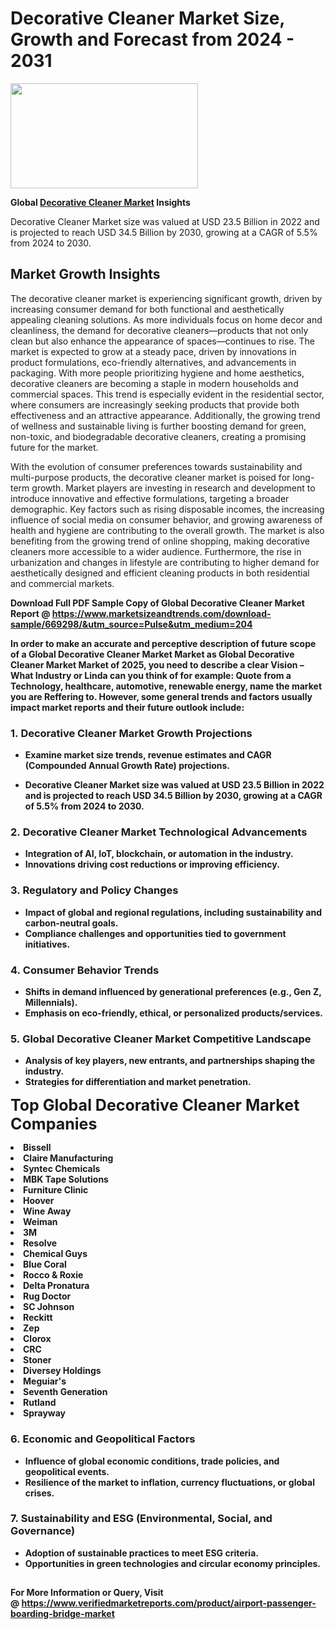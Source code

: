 <H1>Decorative Cleaner Market Size, Growth and Forecast from 2024 - 2031</H1><img class="aligncenter size-medium wp-image-584254" src="https://thirdeyenews.in/wp-content/uploads/2024/09/Global-Market-Research-300x168.jpeg" alt="" width="300" height="168" /><p><strong>Global&nbsp;<a href="https://www.marketsizeandtrends.com/download-sample/669298/&amp;utm_source=Pulse&amp;utm_medium=204">Decorative Cleaner Market</a> Insights</strong></p><p>Decorative Cleaner Market size was valued at USD 23.5 Billion in 2022 and is projected to reach USD 34.5 Billion by 2030, growing at a CAGR of 5.5% from 2024 to 2030.</p><p><h2>Market Growth Insights</h2> <p>The decorative cleaner market is experiencing significant growth, driven by increasing consumer demand for both functional and aesthetically appealing cleaning solutions. As more individuals focus on home decor and cleanliness, the demand for decorative cleaners—products that not only clean but also enhance the appearance of spaces—continues to rise. The market is expected to grow at a steady pace, driven by innovations in product formulations, eco-friendly alternatives, and advancements in packaging. With more people prioritizing hygiene and home aesthetics, decorative cleaners are becoming a staple in modern households and commercial spaces. This trend is especially evident in the residential sector, where consumers are increasingly seeking products that provide both effectiveness and an attractive appearance. Additionally, the growing trend of wellness and sustainable living is further boosting demand for green, non-toxic, and biodegradable decorative cleaners, creating a promising future for the market.</p> <p><strong></strong></p> <p>With the evolution of consumer preferences towards sustainability and multi-purpose products, the decorative cleaner market is poised for long-term growth. Market players are investing in research and development to introduce innovative and effective formulations, targeting a broader demographic. Key factors such as rising disposable incomes, the increasing influence of social media on consumer behavior, and growing awareness of health and hygiene are contributing to the overall growth. The market is also benefiting from the growing trend of online shopping, making decorative cleaners more accessible to a wider audience. Furthermore, the rise in urbanization and changes in lifestyle are contributing to higher demand for aesthetically designed and efficient cleaning products in both residential and commercial markets. <p><strong></p><p><span class=""><strong>Download Full PDF Sample Copy of Global Decorative Cleaner Market Report</strong> @ <a href="https://www.marketsizeandtrends.com/download-sample/669298/&amp;utm_source=Pulse&amp;utm_medium=204" target="_blank">https://www.marketsizeandtrends.com/download-sample/669298/&amp;utm_source=Pulse&amp;utm_medium=204</a></span></p><p>In order to make an accurate and perceptive description of future scope of a Global&nbsp;Decorative Cleaner Market Market as Global&nbsp;Decorative Cleaner Market Market of 2025, you need to describe a clear Vision &ndash; What Industry or Linda can you think of for example: Quote from a Technology, healthcare, automotive, renewable energy, name the market you are Reffering to. However, some general trends and factors usually impact market reports and their future outlook include:</p><h3>1.&nbsp;<strong>Decorative Cleaner Market Growth Projections</strong></h3><ul><li>Examine market size trends, revenue estimates and CAGR (Compounded Annual Growth Rate) projections.</li><li><p>Decorative Cleaner Market size was valued at USD 23.5 Billion in 2022 and is projected to reach USD 34.5 Billion by 2030, growing at a CAGR of 5.5% from 2024 to 2030.</p></li></ul><h3>2.&nbsp;<strong>Decorative Cleaner Market Technological Advancements</strong></h3><ul><li>Integration of AI, IoT, blockchain, or automation in the industry.</li><li>Innovations driving cost reductions or improving efficiency.</li></ul><h3>3.&nbsp;<strong>Regulatory and Policy Changes</strong></h3><ul><li>Impact of global and regional regulations, including sustainability and carbon-neutral goals.</li><li>Compliance challenges and opportunities tied to government initiatives.</li></ul><h3>4.&nbsp;<strong>Consumer Behavior Trends</strong></h3><ul><li>Shifts in demand influenced by generational preferences (e.g., Gen Z, Millennials).</li><li>Emphasis on eco-friendly, ethical, or personalized products/services.</li></ul><h3>5.&nbsp;<strong>Global Decorative Cleaner Market Competitive Landscape</strong></h3><ul><li>Analysis of key players, new entrants, and partnerships shaping the industry.</li><li>Strategies for differentiation and market penetration.</li></ul><p data-pm-slice="1 1 []"><span style="color: inherit; font-family: inherit; font-size: 25px;">Top Global Decorative Cleaner Market Companies</span></p><div class="" data-test-id=""><p><li>Bissell</li><li> Claire Manufacturing</li><li> Syntec Chemicals</li><li> MBK Tape Solutions</li><li> Furniture Clinic</li><li> Hoover</li><li> Wine Away</li><li> Weiman</li><li> 3M</li><li> Resolve</li><li> Chemical Guys</li><li> Blue Coral</li><li> Rocco & Roxie</li><li> Delta Pronatura</li><li> Rug Doctor</li><li> SC Johnson</li><li> Reckitt</li><li> Zep</li><li> Clorox</li><li> CRC</li><li> Stoner</li><li> Diversey Holdings</li><li> Meguiar's</li><li> Seventh Generation</li><li> Rutland</li><li> Sprayway</li></p></div><h3>6.&nbsp;<strong>Economic and Geopolitical Factors</strong></h3><ul><li>Influence of global economic conditions, trade policies, and geopolitical events.</li><li>Resilience of the market to inflation, currency fluctuations, or global crises.</li></ul><h3>7.&nbsp;<strong>Sustainability and ESG (Environmental, Social, and Governance)</strong></h3><ul><li>Adoption of sustainable practices to meet ESG criteria.</li><li>Opportunities in green technologies and circular economy principles.</li></ul><h2><strong style="font-size: 14px;">For More Information or Query, Visit @&nbsp;</strong><a style="background-color: #ffffff; font-size: 14px;" href="https://www.marketsizeandtrends.com/report/decorative-cleaner-market/" target="_blank">https://www.verifiedmarketreports.com/product/airport-passenger-boarding-bridge-market</a></h2>
